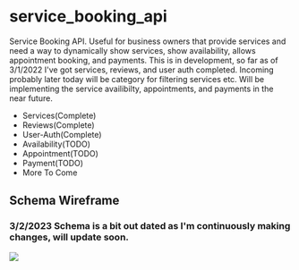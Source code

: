 # service_booking_api
Service Booking API. Useful for business owners that provide services and need a way to dynamically show services, show availability, allows appointment booking, and payments. This is in development, so far as of 3/1/2022 I've got services, reviews, and user auth completed. Incoming probably later today will be category for filtering services etc. Will be implementing the service availibilty, appointments, and payments in the near future.
<ul>
  <li>Services(Complete)</li>
  <li>Reviews(Complete)</li>
  <li>User-Auth(Complete)</li>
  <li>Availability(TODO)</li>
  <li>Appointment(TODO)</li>
  <li>Payment(TODO)</li>
  <li>More To Come</li>
</ul>

## Schema Wireframe
### 3/2/2023 Schema is a bit out dated as I'm continuously making changes, will update soon.
<img src="https://user-images.githubusercontent.com/87215152/221730191-76af3151-fb1f-422b-baa2-8b58f73ca543.png" />
